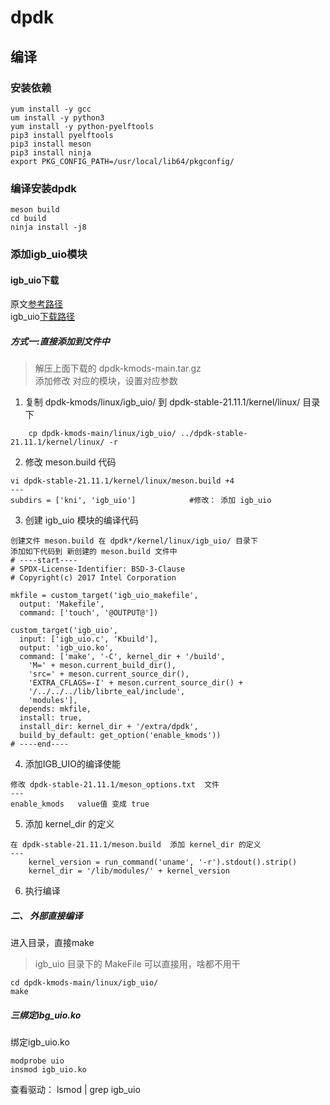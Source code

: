 # dpdk

## 编译

### 安装依赖

    yum install -y gcc 
    um install -y python3
    yum install -y python-pyelftools
    pip3 install pyelftools
    pip3 install meson
    pip3 install ninja
    export PKG_CONFIG_PATH=/usr/local/lib64/pkgconfig/

### 编译安装dpdk

    meson build
    cd build
    ninja install -j8

### 添加igb_uio模块

#### igb_uio下载

原文[参考路径]  
igb_uio[下载路径]

##### 方式一:直接添加到文件中
>
> 解压上面下载的 dpdk-kmods-main.tar.gz  
    添加修改 对应的模块，设置对应参数

1. 复制 dpdk-kmods/linux/igb_uio/ 到 dpdk-stable-21.11.1/kernel/linux/ 目录下  

```
    cp dpdk-kmods-main/linux/igb_uio/ ../dpdk-stable-21.11.1/kernel/linux/ -r
```

2. 修改 meson.build 代码

```
vi dpdk-stable-21.11.1/kernel/linux/meson.build +4
---
subdirs = ['kni', 'igb_uio']            #修改： 添加 igb_uio
```

3. 创建 igb_uio 模块的编译代码

```
创建文件 meson.build 在 dpdk*/kernel/linux/igb_uio/ 目录下
添加如下代码到 新创建的 meson.build 文件中
# ----start----
# SPDX-License-Identifier: BSD-3-Clause
# Copyright(c) 2017 Intel Corporation
 
mkfile = custom_target('igb_uio_makefile',
  output: 'Makefile',
  command: ['touch', '@OUTPUT@'])
 
custom_target('igb_uio',
  input: ['igb_uio.c', 'Kbuild'],
  output: 'igb_uio.ko',
  command: ['make', '-C', kernel_dir + '/build',
    'M=' + meson.current_build_dir(),
    'src=' + meson.current_source_dir(),
    'EXTRA_CFLAGS=-I' + meson.current_source_dir() +
    '/../../../lib/librte_eal/include',
    'modules'],
  depends: mkfile,
  install: true,
  install_dir: kernel_dir + '/extra/dpdk',
  build_by_default: get_option('enable_kmods'))       
# ----end----
```

4. 添加IGB_UIO的编译使能

```
修改 dpdk-stable-21.11.1/meson_options.txt  文件
---
enable_kmods   value值 变成 true
```

5. 添加 kernel_dir 的定义

```
在 dpdk-stable-21.11.1/meson.build  添加 kernel_dir 的定义
---
    kernel_version = run_command('uname', '-r').stdout().strip()
    kernel_dir = '/lib/modules/' + kernel_version
```

6. 执行编译

##### 二、 外部直接编译  

进入目录，直接make  
> igb_uio 目录下的 MakeFile 可以直接用，啥都不用干

    cd dpdk-kmods-main/linux/igb_uio/
    make
##### 三绑定ibg_uio.ko
绑定igb_uio.ko
```
modprobe uio
insmod igb_uio.ko
```
查看驱动：
lsmod | grep igb_uio

[下载路径]:https://git.dpdk.org/dpdk-kmods/commit/?id=e68a705cc5dc3d1333bbcd722fe4e9a6ba3ee648
[参考路径]:https://www.cnblogs.com/qz652219228/archive/2022/09/24/16712813.html
